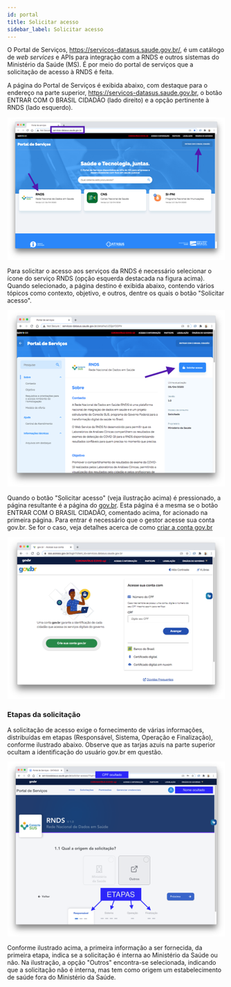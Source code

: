 ```yaml
---
id: portal
title: Solicitar acesso
sidebar_label: Solicitar acesso
---
```


O Portal de Serviços, https://servicos-datasus.saude.gov.br/, é um catálogo de _web services_ e APIs para integração com a RNDS e outros sistemas do Ministério da Saúde (MS). É por meio do portal de serviços que a solicitação de acesso à RNDS é feita.

A página do Portal de Serviços é exibida abaixo, com destaque para o endereço na parte superior, https://servicos-datasus.saude.gov.br, o botão ENTRAR COM O BRASIL CIDADÃO (lado direito) e a opção pertinente à RNDS (lado esquerdo).

![Portal de serviços](../../static/img/portal-servicos.png)

Para solicitar o acesso aos serviços da RNDS é necessário selecionar o ícone do serviço RNDS (opção esquerda destacada na figura acima). Quando selecionado, a página destino é exibida abaixo, contendo vários tópicos como contexto, objetivo, e outros, dentre os quais o botão "Solicitar acesso". 

![solicitar acesso](../../static/img/rnds-solicitar-acesso.png)

Quando o botão "Solicitar acesso" (veja ilustração acima) é pressionado, a página resultante é a página do [gov.br](https://acesso.gov.br). Esta página é a mesma se o botão ENTRAR COM O BRASIL CIDADÃO, comentado acima, for acionado na primeira página. Para entrar é necessário que o gestor acesse sua conta gov.br. Se for o caso, veja detalhes acerca de como [criar a conta gov.br](./gov.br.md)

![gov.br](../../static/img/gov.br.png)

### Etapas da solicitação

A solicitação de acesso exige o fornecimento de várias informações, distribuídas em etapas (Responsável, Sistema, Operação e Finalização), conforme ilustrado abaixo. Observe que as tarjas azuis na parte superior ocultam a identificação do usuário gov.br em questão.

![etapas da solicitação](../../static/img/rnds-etapas-solicitacao.png)

Conforme ilustrado acima, a primeira informação a ser fornecida, da primeira etapa, indica se a solicitação é interna ao Ministério da Saúde ou não. Na ilustração, a opção
"Outros" encontra-se selecionada, indicando que a solicitação não é interna, mas tem como origem um estabelecimento de saúde fora do Ministério da Saúde.


